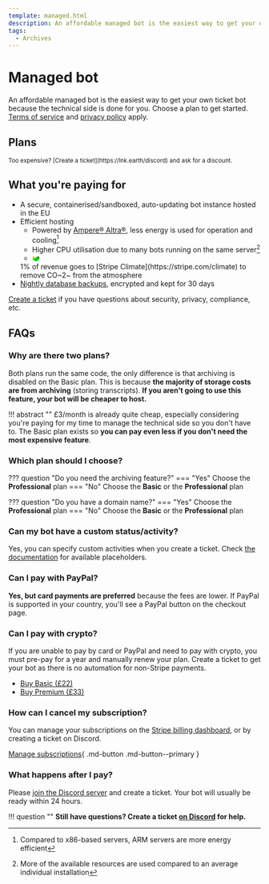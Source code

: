 ```yaml
---
template: managed.html
description: An affordable managed bot is the easiest way to get your own ticket bot.
tags:
  - Archives
---
```


# Managed bot

An affordable managed bot is the easiest way to get your own ticket bot because the technical side is done for you.
Choose a plan to get started.
[Terms of service](./terms.md) and [privacy policy](privacy.md#service-privacy-policy) apply.

## Plans

<small markdown>
Too expensive? [Create a ticket](https://lnk.earth/discord) and ask for a discount.
</small>

<div class="pricing-table-container">
<stripe-pricing-table pricing-table-id="prctbl_1MDE08Ebl2jK6wYdiPaLl7I3" publishable-key="pk_live_51MD8wcEbl2jK6wYdEgyQzlmV73jAIMRB41gZoesOe5B2zCEZHgGoZvG9YIxfX7TxPePre6szwFfIWJOLF4uWmILU00NoUviGyK" />
</div>

## What you're paying for

- A secure, containerised/sandboxed, auto-updating bot instance hosted in the EU
- Efficient hosting
    - Powered by [Ampere® Altra®](https://amperecomputing.com/briefs/ampere-altra-family-product-brief), less energy is used for operation and cooling[^1]
    - Higher CPU utilisation due to many bots running on the same server[^2]
    - <svg xmlns="http://www.w3.org/2000/svg" viewBox="0 0 32 32"
    	style="width:auto; height:1em; vertical-align:text-bottom;">
    	<linearGradient id="StripeClimate-gradient-a" gradientUnits="userSpaceOnUse" x1="16"
    		y1="20.6293" x2="16" y2="7.8394" gradientTransform="matrix(1 0 0 -1 0 34)">
    		<stop offset="0" stop-color="#00d924" />
    		<stop offset="1" stop-color="#00cb1b" />
    	</linearGradient>
    	<path d="M0 10.82h32c0 8.84-7.16 16-16 16s-16-7.16-16-16z" fill="url(#StripeClimate-gradient-a)" />
    	<linearGradient id="StripeClimate-gradient-b" gradientUnits="userSpaceOnUse" x1="24"
    		y1="28.6289" x2="24" y2="17.2443" gradientTransform="matrix(1 0 0 -1 0 34)">
    		<stop offset=".1562" stop-color="#009c00" />
    		<stop offset="1" stop-color="#00be20" />
    	</linearGradient>
    	<path
    		d="M32 10.82c0 2.21-1.49 4.65-5.41 4.65-3.42 0-7.27-2.37-10.59-4.65 3.52-2.43 7.39-5.63 10.59-5.63C29.86 5.18 32 8.17 32 10.82z"
    		fill="url(#StripeClimate-gradient-b)" />
    	<linearGradient id="StripeClimate-gradient-c" gradientUnits="userSpaceOnUse" x1="8" y1="16.7494"
    		x2="8" y2="29.1239" gradientTransform="matrix(1 0 0 -1 0 34)">
    		<stop offset="0" stop-color="#ffe37d" />
    		<stop offset="1" stop-color="#ffc900" />
    	</linearGradient>
    	<path
    		d="M0 10.82c0 2.21 1.49 4.65 5.41 4.65 3.42 0 7.27-2.37 10.59-4.65-3.52-2.43-7.39-5.64-10.59-5.64C2.14 5.18 0 8.17 0 10.82z"
    		fill="url(#StripeClimate-gradient-c)" />
    </svg>
     1% of revenue goes to [Stripe Climate](https://stripe.com/climate) to remove CO~2~ from the atmosphere <!--CO₂-->
- [Nightly database backups](https://status.eartharoid.me/), encrypted and kept for 30 days

[Create a ticket](https://lnk.earth/discord) if you have questions about security, privacy, compliance, etc.

## FAQs

### Why are there two plans?

Both plans run the same code, the only difference is that archiving is disabled on the Basic plan.
This is because **the majority of storage costs are from archiving** (storing transcripts).
**If you aren't going to use this feature, your bot will be cheaper to host.**

!!! abstract ""
	£3/month is already quite cheap, especially considering you're paying for my time to manage the technical side so you don't have to.
	The Basic plan exists so **you can pay even less if you don't need the most expensive feature**.

### Which plan should I choose?

??? question "Do you need the archiving feature?"
	=== "Yes"
		Choose the **Professional** plan
	=== "No"
		Choose the **Basic** or the **Professional** plan

??? question "Do you have a domain name?"
	=== "Yes"
		Choose the **Professional** plan
	=== "No"
		Choose the **Basic** or the **Professional** plan

### Can my bot have a custom status/activity?

Yes, you can specify custom activities when you create a ticket.
Check [the documentation](./self-hosting/configuration.md#presence) for available placeholders.

### Can I pay with PayPal?

**Yes, but card payments are preferred** because the fees are lower.
If PayPal is supported in your country, you'll see a PayPal button on the checkout page.

### Can I pay with crypto?

If you are unable to pay by card or PayPal and need to pay with crypto, you must pre-pay for a year and manually renew your plan.
Create a ticket to get your bot as there is no automation for non-Stripe payments.

- [Buy Basic (£22)](https://commerce.coinbase.com/checkout/0cc724d7-5de9-4048-bcff-a9365eda74dc)
- [Buy Premium (£33)](https://commerce.coinbase.com/checkout/c209103d-8f8a-4dd2-b95d-759584c643a0)

### How can I cancel my subscription?

You can manage your subscriptions on the [Stripe billing dashboard](https://billing.stripe.com/p/login/4gw7uK9kg2PL3xScMM),
or by creating a ticket on Discord.

[Manage subscriptions](https://billing.stripe.com/p/login/4gw7uK9kg2PL3xScMM){ .md-button .md-button--primary }

### What happens after I pay?

Please [join the Discord server](https://lnk.earth/discord) and create a ticket.
Your bot will usually be ready within 24 hours.

<!-- > **:question: Still have questions? Create a ticket [on Discord](https://lnk.earth/discord) for help.** -->

!!! question ""
    **Still have questions? Create a ticket [on Discord](https://lnk.earth/discord) for help.**

[^1]: Compared to x86-based servers, ARM servers are more energy efficient
[^2]: More of the available resources are used compared to an average individual installation
